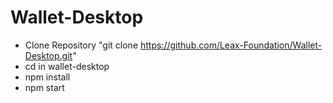 # Wallet-Desktop

- Clone Repository "git clone https://github.com/Leax-Foundation/Wallet-Desktop.git"
- cd in wallet-desktop
- npm install
- npm start
